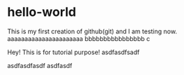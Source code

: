 # hello-world

This is my first creation of github(git) and I am testing now.
aaaaaaaaaaaaaaaaaaaaaa
bbbbbbbbbbbbbbbb
c

Hey! This is for tutorial purpose!
asdfasdfsadf



asdfasdfasdf
asdfasdf